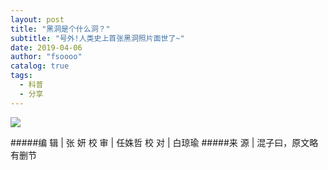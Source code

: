 ```yaml
---
layout: post
title: "黑洞是个什么洞？"
subtitle: "号外!人类史上首张黑洞照片面世了~"
date: 2019-04-06 
author: "fsoooo"
catalog: true
tags:
  - 科普
  - 分享
---
```



![](https://upload-images.jianshu.io/upload_images/6943526-b8a25d63a28f68e0.jpg?imageMogr2/auto-orient/strip%7CimageView2/2/w/1240)

#####编 辑 | 张  妍   校 审 | 任姝哲  校 对 |  白琼瑜 
#####来  源 |  混子曰，原文略有删节 
